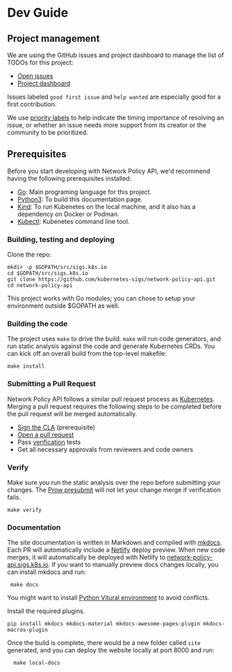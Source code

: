 # Dev Guide

## Project management

We are using the GitHub issues and project dashboard to manage the list of TODOs
for this project:

* [Open issues][gh-issues]
* [Project dashboard][gh-dashboard]

Issues labeled `good first issue` and `help wanted` are especially good for a
first contribution.

We use [priority labels][prio-labels] to help indicate the timing importance of
resolving an issue, or whether an issue needs more support from its creator or
the community to be prioritized.

[gh-issues]: https://github.com/kubernetes-sigs/network-policy-api/issues
[gh-dashboard]: https://github.com/orgs/kubernetes-sigs/projects/32
[prio-labels]: https://github.com/kubernetes-sigs/network-policy-api/labels?q=priority

## Prerequisites

Before you start developing with Network Policy API, we'd recommend having the
following prerequisites installed:

* [Go](https://golang.org/doc/install): Main programing language for this project.
* [Python3](https://www.python.org/downloads/): To build this documentation page.
* [Kind](https://kubernetes.io/docs/tasks/tools/#kind): To run Kubenetes on the local machine, and it also has a dependency on Docker or Podman.
* [Kubectl](https://kubernetes.io/docs/tasks/tools/#kubectl): Kubenetes command line tool.


### Building, testing and deploying

Clone the repo:

```
mkdir -p $GOPATH/src/sigs.k8s.io
cd $GOPATH/src/sigs.k8s.io
git clone https://github.com/kubernetes-sigs/network-policy-api.git
cd network-policy-api
```

This project works with Go modules; you can chose to setup your environment
outside $GOPATH as well.

### Building the code

The project uses `make` to drive the build. `make` will run code generators, and
run static analysis against the code and generate Kubernetes CRDs. You can kick
off an overall build from the top-level makefile:

```shell
make install
```

### Submitting a Pull Request

Network Policy API follows a similar pull request process as
[Kubernetes](https://github.com/kubernetes/community/blob/master/contributors/guide/pull-requests.md).
Merging a pull request requires the following steps to be completed before the
pull request will be merged automatically.

- [Sign the CLA](https://git.k8s.io/community/CLA.md) (prerequisite)
- [Open a pull request](https://help.github.com/articles/about-pull-requests/)
- Pass [verification](#verify) tests
- Get all necessary approvals from reviewers and code owners

### Verify

Make sure you run the static analysis over the repo before submitting your
changes. The [Prow presubmit][prow-setup] will not let your change merge if
verification fails.

```shell
make verify
```

[prow-setup]: https://github.com/kubernetes/test-infra/tree/master/config/jobs/kubernetes-sigs/network-policy-api

### Documentation

The site documentation is written in Markdown and compiled with
[mkdocs](https://www.mkdocs.org/). Each PR will automatically include a
[Netlify](https://netlify.com/) deploy preview. When new code merges, it will
automatically be deployed with Netlify to
[network-policy-api.sigs.k8s.io](https://network-policy-api.sigs.k8s.io). If you want to
manually preview docs changes locally, you can install mkdocs and run:

```shell
 make docs
```

You might want to install [Python Vitural environment](https://docs.python.org/3/library/venv.html) to avoid conflicts.

Install the required plugins.

```shell
pip install mkdocs mkdocs-material mkdocs-awesome-pages-plugin mkdocs-macros-plugin
```

Once the build is complete, there would be a new folder called `site` generated, and you can deploy the website locally at port 8000 and run:

```shell
  make local-docs
```
